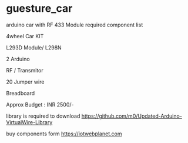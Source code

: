# guesture_car
arduino car with RF 433 Module required component list

  4wheel Car KIT
  
  L293D Module/ L298N
  
  2 Arduino
  
  RF / Transmitor
  
  20 Jumper wire
  
  Breadboard
  
  Approx Budget : INR 2500/-
  
  library is required to download https://github.com/m0/Updated-Arduino-VirtualWire-Library
  
  buy components form https://iotwebplanet.com

